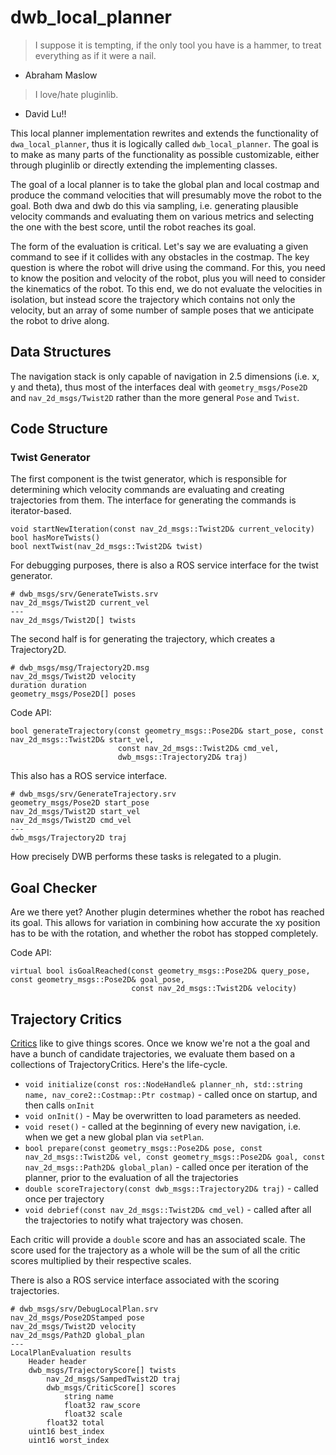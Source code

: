 # dwb_local_planner

 > I suppose it is tempting, if the only tool you have is a hammer, to treat everything as if it were a nail.
 - Abraham Maslow

 > I love/hate pluginlib.
 - David Lu!!

This local planner implementation rewrites and extends the functionality of `dwa_local_planner`, thus it is logically called `dwb_local_planner`. The goal is to make as many parts of the functionality as possible customizable, either through pluginlib or directly extending the implementing classes.

The goal of a local planner is to take the global plan and local costmap and produce the command velocities that will presumably move the robot to the goal. Both dwa and dwb do this via sampling, i.e. generating plausible velocity commands and evaluating them on various metrics and selecting the one with the best score, until the robot reaches its goal.

The form of the evaluation is critical. Let's say we are evaluating a given command to see if it collides with any obstacles in the costmap. The key question is where the robot will drive using the command. For this, you need to know the position and velocity of the robot, plus you will need to consider the kinematics of the robot. To this end, we do not evaluate the velocities in isolation, but instead score the trajectory which contains not only the velocity, but an array of some number of sample poses that we anticipate the robot to drive along.

## Data Structures
The navigation stack is only capable of navigation in 2.5 dimensions (i.e. x, y and theta), thus most of the interfaces deal with `geometry_msgs/Pose2D` and `nav_2d_msgs/Twist2D` rather than the more general `Pose` and `Twist`.

## Code Structure
### Twist Generator
The first component is the twist generator, which is responsible for determining which velocity commands are evaluating and creating trajectories from them. The interface for generating the commands is iterator-based.
```
void startNewIteration(const nav_2d_msgs::Twist2D& current_velocity)
bool hasMoreTwists()
bool nextTwist(nav_2d_msgs::Twist2D& twist)
```
For debugging purposes, there is also a ROS service interface for the twist generator.
```
# dwb_msgs/srv/GenerateTwists.srv
nav_2d_msgs/Twist2D current_vel
---
nav_2d_msgs/Twist2D[] twists
```

The second half is for generating the trajectory, which creates a Trajectory2D.
```
# dwb_msgs/msg/Trajectory2D.msg
nav_2d_msgs/Twist2D velocity
duration duration
geometry_msgs/Pose2D[] poses
```

Code API:
```
bool generateTrajectory(const geometry_msgs::Pose2D& start_pose, const nav_2d_msgs::Twist2D& start_vel,
                        const nav_2d_msgs::Twist2D& cmd_vel,
                        dwb_msgs::Trajectory2D& traj)
```

This also has a ROS service interface.
```
# dwb_msgs/srv/GenerateTrajectory.srv
geometry_msgs/Pose2D start_pose
nav_2d_msgs/Twist2D start_vel
nav_2d_msgs/Twist2D cmd_vel
---
dwb_msgs/Trajectory2D traj
```

How precisely DWB performs these tasks is relegated to a plugin.

## Goal Checker
Are we there yet? Another plugin determines whether the robot has reached its goal. This allows for variation in combining how accurate the xy position has to be with the rotation, and whether the robot has stopped completely.

Code API:
```
virtual bool isGoalReached(const geometry_msgs::Pose2D& query_pose, const geometry_msgs::Pose2D& goal_pose,
                           const nav_2d_msgs::Twist2D& velocity)
```

## Trajectory Critics
[Critics](https://www.youtube.com/watch?v=X6I_dKUYyI4) like to give things scores. Once we know we're not a the goal and have a bunch of candidate trajectories, we evaluate them based on a collections of TrajectoryCritics. Here's the life-cycle.

 * `void initialize(const ros::NodeHandle& planner_nh, std::string name, nav_core2::Costmap::Ptr costmap)` - called once on startup, and then calls `onInit`
 * `void onInit()` - May be overwritten to load parameters as needed.
 * `void reset()` - called at the beginning of every new navigation, i.e. when we get a new global plan via `setPlan`.
 * `bool prepare(const geometry_msgs::Pose2D& pose, const nav_2d_msgs::Twist2D& vel, const geometry_msgs::Pose2D& goal, const nav_2d_msgs::Path2D& global_plan)` - called once per iteration of the planner, prior to the evaluation of all the trajectories
 * `double scoreTrajectory(const dwb_msgs::Trajectory2D& traj)` - called once per trajectory
 * `void debrief(const nav_2d_msgs::Twist2D& cmd_vel)` - called after all the trajectories to notify what trajectory was chosen.

Each critic will provide a `double` score and has an associated scale. The score used for the trajectory as a whole will be the sum of all the critic scores multiplied by their respective scales.

There is also a ROS service interface associated with the scoring trajectories.
```
# dwb_msgs/srv/DebugLocalPlan.srv
nav_2d_msgs/Pose2DStamped pose
nav_2d_msgs/Twist2D velocity
nav_2d_msgs/Path2D global_plan
---
LocalPlanEvaluation results
    Header header
    dwb_msgs/TrajectoryScore[] twists
        nav_2d_msgs/SampedTwist2D traj
        dwb_msgs/CriticScore[] scores
            string name
            float32 raw_score
            float32 scale
        float32 total
    uint16 best_index
    uint16 worst_index
```
